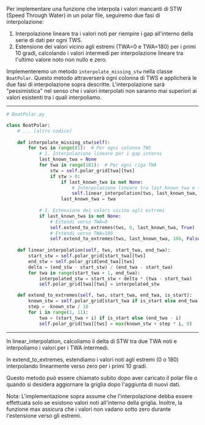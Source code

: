 Per implementare una funzione che interpola i valori mancanti di STW (Speed Through Water) in un polar file, seguiremo due fasi di interpolazione:

1. Interpolazione lineare tra i valori noti per riempire i gap all'interno della serie di dati per ogni TWS.
1. Estensione dei valori vicino agli estremi (TWA=0 e TWA=180) per i primi 10 gradi, calcolando i valori intermedi per interpolazione lineare tra l'ultimo valore noto non nullo e zero.

Implementeremo un metodo `interpolate_missing_stw` nella classe `BoatPolar`. Questo metodo attraverserà ogni colonna di TWS e applicherà le due fasi di interpolazione sopra descritte. L'interpolazione sarà "pessimistica" nel senso che i valori interpolati non saranno mai superiori ai valori esistenti tra i quali interpoliamo.

---

```python
# BoatPolar.py

class BoatPolar:
    # ... [altro codice]
    
    def interpolate_missing_stw(self):
        for tws in range(81):  # Per ogni colonna TWS
            # 1. Interpolazione lineare per i gap interni
            last_known_twa = None
            for twa in range(181):  # Per ogni riga TWA
                stw = self.polar_grid[twa][tws]
                if stw > 0:
                    if last_known_twa is not None:
                        # Interpolazione lineare tra last_known_twa e twa
                        self.linear_interpolation(tws, last_known_twa, twa)
                    last_known_twa = twa
            
            # 2. Estensione dei valori vicino agli estremi
            if last_known_twa is not None:
                # Estendi verso TWA=0
                self.extend_to_extremes(tws, 0, last_known_twa, True)
                # Estendi verso TWA=180
                self.extend_to_extremes(tws, last_known_twa, 180, False)
    
    def linear_interpolation(self, tws, start_twa, end_twa):
        start_stw = self.polar_grid[start_twa][tws]
        end_stw = self.polar_grid[end_twa][tws]
        delta = (end_stw - start_stw) / (end_twa - start_twa)
        for twa in range(start_twa + 1, end_twa):
            interpolated_stw = start_stw + delta * (twa - start_twa)
            self.polar_grid[twa][tws] = interpolated_stw

    def extend_to_extremes(self, tws, start_twa, end_twa, is_start):
        known_stw = self.polar_grid[start_twa if is_start else end_twa - 1][tws]
        step = -known_stw / 10
        for i in range(1, 11):
            twa = (start_twa + i) if is_start else (end_twa - i)
            self.polar_grid[twa][tws] = max(known_stw + step * i, 0)
```

---

In linear_interpolation, calcoliamo il delta di STW tra due TWA noti e interpoliamo i valori per i TWA intermedi.

In extend_to_extremes, estendiamo i valori noti agli estremi (0 o 180) interpolando linearmente verso zero per i primi 10 gradi.

Questo metodo può essere chiamato subito dopo aver caricato il polar file o quando si desidera aggiornare la griglia dopo l'aggiunta di nuovi dati.

Nota: L'implementazione sopra assume che l'interpolazione debba essere effettuata solo se esistono valori noti all'interno della griglia. Inoltre, la funzione max assicura che i valori non vadano sotto zero durante l'estensione verso gli estremi.